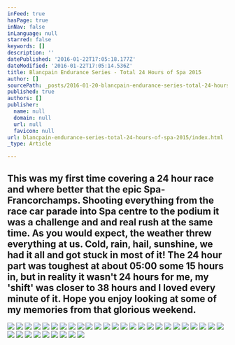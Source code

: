```yaml
---
inFeed: true
hasPage: true
inNav: false
inLanguage: null
starred: false
keywords: []
description: ''
datePublished: '2016-01-22T17:05:18.177Z'
dateModified: '2016-01-22T17:05:14.536Z'
title: Blancpain Endurance Series - Total 24 Hours of Spa 2015
author: []
sourcePath: _posts/2016-01-20-blancpain-endurance-series-total-24-hours-of-spa-2015.md
published: true
authors: []
publisher:
  name: null
  domain: null
  url: null
  favicon: null
url: blancpain-endurance-series-total-24-hours-of-spa-2015/index.html
_type: Article

---
```

## This was my first time covering a 24 hour race and where better that the epic Spa-Francorchamps. Shooting everything from the race car parade into Spa centre to the podium it was a challenge and and real rush at the same time. As you would expect, the weather threw everything at us. Cold, rain, hail, sunshine, we had it all and got stuck in most of it! The 24 hour part was toughest at about 05:00 some 15 hours in, but in reality it wasn't 24 hours for me, my 'shift' was closer to 38 hours and I loved every minute of it. Hope you enjoy looking at some of my memories from that glorious weekend.
![](https://the-grid-user-content.s3-us-west-2.amazonaws.com/45bb61af-3a43-441b-b3d4-93fa6c8364b8.jpg)
![](https://the-grid-user-content.s3-us-west-2.amazonaws.com/7839ddb1-238d-49be-8059-508e14d8b570.jpg)
![](https://the-grid-user-content.s3-us-west-2.amazonaws.com/c5f59ec9-c2d1-4e90-99ce-b542b305ab50.jpg)
![](https://the-grid-user-content.s3-us-west-2.amazonaws.com/01f00bd2-ea7e-430f-912e-6cc96a2b1b3c.jpg)
![](https://the-grid-user-content.s3-us-west-2.amazonaws.com/bb076c18-edf0-42cd-9d87-4004294f885c.jpg)
![](https://the-grid-user-content.s3-us-west-2.amazonaws.com/e6e342a6-9de7-4e38-b6cb-8e488af685bc.jpg)
![](https://the-grid-user-content.s3-us-west-2.amazonaws.com/d681256f-c8c6-4dc9-92be-f96a58bd2e0c.jpg)
![](https://the-grid-user-content.s3-us-west-2.amazonaws.com/c35934c9-a547-48a4-969d-a505bb6e2efd.jpg)
![](https://the-grid-user-content.s3-us-west-2.amazonaws.com/58f0733e-6404-44c1-a3ca-a2befe0ff337.jpg)
![](https://the-grid-user-content.s3-us-west-2.amazonaws.com/937f6019-2682-4014-9667-338a3994eb91.jpg)
![](https://the-grid-user-content.s3-us-west-2.amazonaws.com/9df3dac3-1ab3-4b01-8e31-9ba5dfd50055.jpg)
![](https://the-grid-user-content.s3-us-west-2.amazonaws.com/12c3a38e-31c2-472c-849d-e38520319389.jpg)
![](https://the-grid-user-content.s3-us-west-2.amazonaws.com/68dff90c-c723-4fb6-a973-13392538d909.jpg)
![](https://the-grid-user-content.s3-us-west-2.amazonaws.com/fe0340e0-360d-409f-8267-ad4f6e9e71c7.jpg)
![](https://the-grid-user-content.s3-us-west-2.amazonaws.com/d321301c-de41-42b6-bdef-0488806340ef.jpg)
![](https://the-grid-user-content.s3-us-west-2.amazonaws.com/435bb38f-9284-4b01-82ba-6d8b7f455475.jpg)
![](https://the-grid-user-content.s3-us-west-2.amazonaws.com/fcbe7fe0-939b-4f9a-9c5e-f4612626ca73.jpg)
![](https://the-grid-user-content.s3-us-west-2.amazonaws.com/7de3a74c-1d97-48a3-b9f9-1db0943c1597.jpg)
![](https://the-grid-user-content.s3-us-west-2.amazonaws.com/b8940df4-eb6c-4ca2-a86c-b7ba7e284a3a.jpg)
![](https://the-grid-user-content.s3-us-west-2.amazonaws.com/fa4a319f-295a-4aa9-b042-51d49a30695e.jpg)
![](https://the-grid-user-content.s3-us-west-2.amazonaws.com/cda058f7-d8c1-4dd9-a496-71036fd9697c.jpg)
![](https://the-grid-user-content.s3-us-west-2.amazonaws.com/08496b24-626a-46c8-bd76-8ac1131bee12.jpg)
![](https://the-grid-user-content.s3-us-west-2.amazonaws.com/8fe2d413-1ad9-470f-aac6-2d6cf1c33c77.jpg)
![](https://the-grid-user-content.s3-us-west-2.amazonaws.com/db96a8ab-37e9-44d0-8325-28b8ce9dab61.jpg)
![](https://the-grid-user-content.s3-us-west-2.amazonaws.com/3396ba8b-a39e-48d3-934b-0bea056e89b4.jpg)
![](https://the-grid-user-content.s3-us-west-2.amazonaws.com/87cfc2d9-b028-4d5e-a703-697b77f64d3c.jpg)
![](https://the-grid-user-content.s3-us-west-2.amazonaws.com/8a2b40b7-e1c7-45e5-94b1-40423573f5b1.jpg)
![](https://the-grid-user-content.s3-us-west-2.amazonaws.com/aead0e80-3593-4edd-a5bf-d4086c5af03e.jpg)
![](https://the-grid-user-content.s3-us-west-2.amazonaws.com/29a98a29-66bd-4471-9ea6-0370b20ba425.jpg)
![](https://the-grid-user-content.s3-us-west-2.amazonaws.com/b59cd52e-d1c5-414e-94b9-77198babbec3.jpg)
![](https://the-grid-user-content.s3-us-west-2.amazonaws.com/ace71921-62b1-4f5a-8d30-794318f8ed50.jpg)
![](https://the-grid-user-content.s3-us-west-2.amazonaws.com/d6be974d-bcb8-4643-9518-6e1027b0c6f5.jpg)
![](https://the-grid-user-content.s3-us-west-2.amazonaws.com/ea9b9b66-e195-48c6-9137-326a04597c6a.jpg)
![](https://the-grid-user-content.s3-us-west-2.amazonaws.com/bfb121ba-4d20-439a-862d-4165105fa096.jpg)